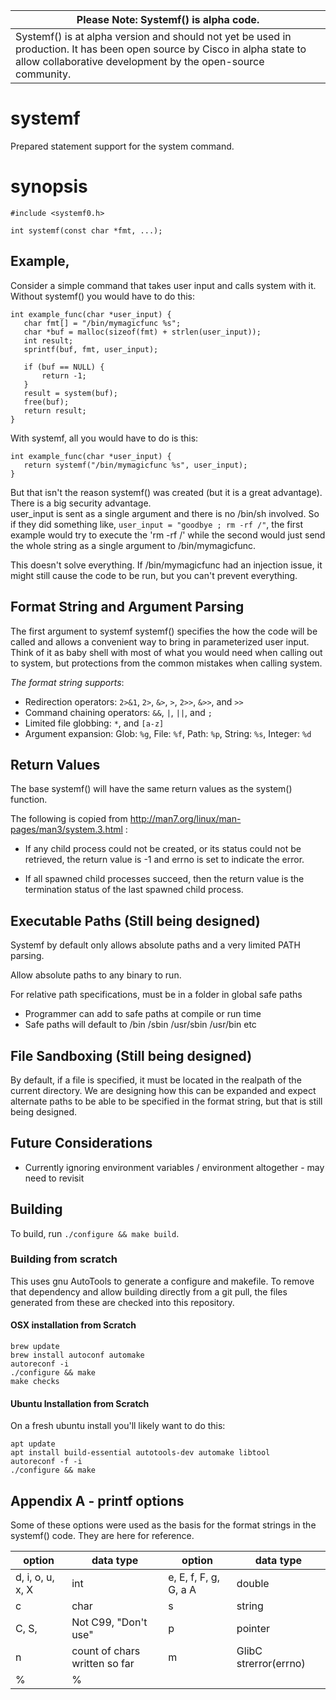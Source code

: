 | Please Note: Systemf() is alpha code. |
| ------------------------------------- |
| Systemf() is at alpha version and should not yet be used in production.  It has been open source by Cisco in alpha state to allow collaborative development by the open-source community. |

# systemf
Prepared statement support for the system command.

# synopsis

    #include <systemf0.h>

    int systemf(const char *fmt, ...);

## Example, 

Consider a simple command that takes user input and calls system with it.  Without systemf() you would have to do this:

```
int example_func(char *user_input) {
   char fmt[] = "/bin/mymagicfunc %s";
   char *buf = malloc(sizeof(fmt) + strlen(user_input));
   int result;
   sprintf(buf, fmt, user_input);

   if (buf == NULL) {
       return -1;
   }
   result = system(buf);
   free(buf);
   return result;
}
```
With systemf, all you would have to do is this:
```
int example_func(char *user_input) {
   return systemf("/bin/mymagicfunc %s", user_input);
}
```

But that isn't the reason systemf() was created (but it is a great advantage).  There is a big security advantage.  
user_input is sent as a single argument and there is no /bin/sh involved.  So if they did something like, 
`user_input = "goodbye ; rm -rf /"`, the first example would try to execute the 'rm -rf /' while the 
second would just send the whole string as a single argument to /bin/mymagicfunc.

This doesn't solve everything.  If /bin/mymagicfunc had an injection issue, it might still cause the code 
to be run, but you can't prevent everything.

## Format String and Argument Parsing

The first argument to systemf systemf() specifies the how the code will be called and allows a convenient way to bring in parameterized user input.  Think of it as baby shell with most of what you would need when calling out to system, but protections from the common mistakes when calling system.

*The format string supports*:
* Redirection operators: `2>&1`, `2>`, `&>`, `>`, `2>>`, `&>>`, and `>>`
* Command chaining operators: `&&`, `|`, `||`, and `;`
* Limited file globbing: `*`, and `[a-z]`
* Argument expansion: Glob: `%g`, File: `%f`, Path: `%p`, String: `%s`, Integer: `%d`

## Return Values

The base systemf() will have the same return values as the system() function.

The following is copied from http://man7.org/linux/man-pages/man3/system.3.html :

*  If any child process could not be created, or its status could not
    be retrieved, the return value is -1 and errno is set to indicate
    the error.

*  If all spawned child processes succeed, then the return value is the
    termination status of the last spawned child process.

## Executable Paths (Still being designed)

Systemf by default only allows absolute paths and a very limited PATH parsing.

Allow absolute paths to any binary to run.

For relative path specifications, must be in a folder in global safe paths
* Programmer can add to safe paths at compile or run time
* Safe paths will default to /bin /sbin /usr/sbin /usr/bin etc

## File Sandboxing (Still being designed)

By default, if a file is specified, it must be located in the realpath of the current directory.  We are designing how
this can be expanded and expect alternate paths to be able to be specified in the format string, but that is still being
designed.

## Future Considerations
* Currently ignoring environment variables / environment altogether - may need to revisit

## Building

To build, run `./configure && make build`.

### Building from scratch

This uses gnu AutoTools to generate a configure and makefile.
To remove that dependency and allow building directly from a
git pull, the files generated from these are checked into this
repository.

#### OSX installation from Scratch
```
brew update
brew install autoconf automake
autoreconf -i
./configure && make
make checks
```

#### Ubuntu Installation from Scratch

On a fresh ubuntu install you'll likely want to do this:
```
apt update
apt install build-essential autotools-dev automake libtool
autoreconf -f -i
./configure && make
```

## Appendix A - printf options

Some of these options were used as the basis for the format strings
in the systemf() code.  They are here for reference.

| option | data type | option | data type |
| ------ | --------- | ------ | --------- |
| d, i, o, u, x, X | int | e, E, f, F, g, G, a A | double |
| c | char | s | string |
| C, S, | Not C99, "Don't use" | p | pointer |
| n | count of chars written so far |  m | GlibC strerror(errno) |
| % | % | | |

